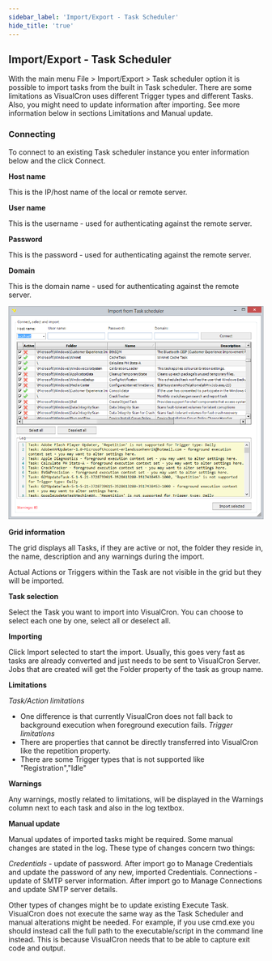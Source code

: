 ```yaml
---
sidebar_label: 'Import/Export - Task Scheduler'
hide_title: 'true'
---
```


## Import/Export - Task Scheduler

With the main menu File > Import/Export > Task scheduler option it is possible to import tasks from the built in Task scheduler. There are some limitations as VisualCron uses different Trigger types and different Tasks. Also, you might need to update information after importing. See more information below in sections Limitations and Manual update.
 
### Connecting

To connect to an existing Task scheduler instance you enter information below and the click Connect.
 
**Host name**

This is the IP/host name of the local or remote server.
 
**User name**

This is the username - used for authenticating against the remote server.
 
**Password**

This is the password - used for authenticating against the remote server.
 
**Domain**

This is the domain name - used for authenticating against the remote server.

![](../../../static/img/importtaskscheduler.png)

**Grid information**

The grid displays all Tasks, if they are active or not, the folder they reside in, the name, description and any warnings during the import.
 
Actual Actions or Triggers within the Task are not visible in the grid but they will be imported.
 
**Task selection**

Select the Task you want to import into VisualCron. You can choose to select each one by one, select all or deselect all.
 
**Importing**

Click Import selected to start the import. Usually, this goes very fast as tasks are already converted and just needs to be sent to VisualCron Server. Jobs that are created will get the Folder property of the task as group name.
 
**Limitations**

_Task/Action limitations_
* One difference is that currently VisualCron does not fall back to background execution when foreground execution fails.
_Trigger limitations_
* There are properties that cannot be directly transferred into VisualCron like the repetition property.
* There are some Trigger types that is not supported like "Registration","Idle"
 
**Warnings**

Any warnings, mostly related to limitations, will be displayed in the Warnings column next to each task and also in the log textbox.
 
**Manual update**

Manual updates of imported tasks might be required. Some manual changes are stated in the log. These type of changes concern two things:
 
_Credentials_ - update of password. After import go to Manage Credentials and update the password of any new, imported Credentials.
Connections - update of SMTP server information. After import go to Manage Connections and update SMTP server details.
 
Other types of changes might be to update existing Execute Task. VisualCron does not execute the same way as the Task Scheduler and manual alterations might be needed. For example, if you use cmd.exe you should instead call the full path to the executable/script in the command line instead. This is because VisualCron needs that to be able to capture exit code and output.